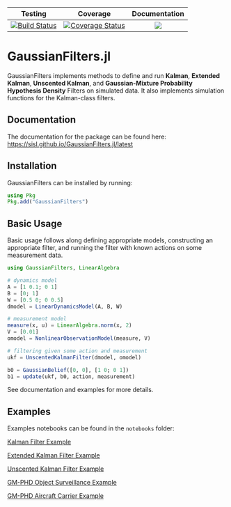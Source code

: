 | Testing  | Coverage | Documentation |
| :-----:  | :------: | :-----------: |
| [![Build Status](https://travis-ci.org/sisl/GaussianFilters.jl.svg?branch=master)](https://travis-ci.org/sisl/GaussianFilters.jl) | [![Coverage Status](https://coveralls.io/repos/github/sisl/GaussianFilters.jl/badge.svg?branch=master)](https://coveralls.io/github/sisl/GaussianFilters.jl?branch=master) |  [![](https://img.shields.io/badge/docs-latest-blue.svg)](https://sisl.github.io/GaussianFilters.jl/latest) |

# GaussianFilters.jl

GaussianFilters implements methods to define and run **Kalman**, **Extended Kalman**, **Unscented Kalman**, and **Gaussian-Mixture Probability Hypothesis Density** Filters on simulated data. It also implements simulation functions for the Kalman-class filters.

## Documentation

The documentation for the package can be found here: <https://sisl.github.io/GaussianFilters.jl/latest>

## Installation

GaussianFilters can be installed by running:

```julia
using Pkg
Pkg.add("GaussianFilters")
```

## Basic Usage

Basic usage follows along defining appropriate models, constructing an appropriate filter, and running the filter with known actions on some measurement data.

```julia
using GaussianFilters, LinearAlgebra

# dynamics model
A = [1 0.1; 0 1]
B = [0; 1]
W = [0.5 0; 0 0.5]
dmodel = LinearDynamicsModel(A, B, W)

# measurement model
measure(x, u) = LinearAlgebra.norm(x, 2)
V = [0.01]
omodel = NonlinearObservationModel(measure, V)

# filtering given some action and measurement
ukf = UnscentedKalmanFilter(dmodel, omodel)

b0 = GaussianBelief([0, 0], [1 0; 0 1])
b1 = update(ukf, b0, action, measurement)
```

See documentation and examples for more details.

## Examples

Examples notebooks can be found in the `notebooks` folder:

[Kalman Filter Example](https://github.com/sisl/GaussianFilters.jl/blob/master/notebooks/KF_2DMotionExample.ipynb)

[Extended Kalman Filter Example](https://github.com/sisl/GaussianFilters.jl/blob/master/notebooks/EKF_SpinningSatelliteExample.ipynb)

[Unscented Kalman Filter Example](https://github.com/sisl/GaussianFilters.jl/blob/master/notebooks/UKF_NonholonomicRobot.ipynb)

[GM-PHD Object Surveillance Example](https://github.com/sisl/GaussianFilters.jl/blob/master/notebooks/GMPHD_SurveillanceExample.ipynb)

[GM-PHD Aircraft Carrier Example](https://github.com/sisl/GaussianFilters.jl/blob/master/notebooks/GMPHD_AircraftCarrierExample.ipynb)
